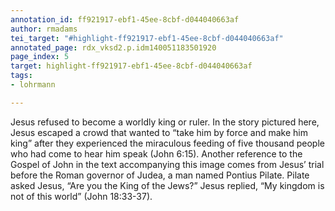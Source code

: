 ```yaml
---
annotation_id: ff921917-ebf1-45ee-8cbf-d044040663af
author: rmadams
tei_target: "#highlight-ff921917-ebf1-45ee-8cbf-d044040663af"
annotated_page: rdx_vksd2.p.idm140051183501920
page_index: 5
target: highlight-ff921917-ebf1-45ee-8cbf-d044040663af
tags:
- lohrmann

---
```

Jesus refused to become a worldly king or ruler. In the story pictured here, Jesus escaped a crowd that wanted to “take him by force and make him king” after they experienced the miraculous feeding of five thousand people who had come to hear him speak (John 6:15). Another reference to the Gospel of John in the text accompanying this image comes from Jesus’ trial before the Roman governor of Judea, a man named Pontius Pilate. Pilate asked Jesus, “Are you the King of the Jews?” Jesus replied, “My kingdom is not of this world” (John 18:33-37).